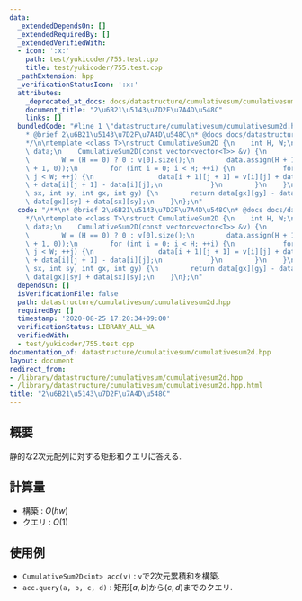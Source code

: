 ```yaml
---
data:
  _extendedDependsOn: []
  _extendedRequiredBy: []
  _extendedVerifiedWith:
  - icon: ':x:'
    path: test/yukicoder/755.test.cpp
    title: test/yukicoder/755.test.cpp
  _pathExtension: hpp
  _verificationStatusIcon: ':x:'
  attributes:
    _deprecated_at_docs: docs/datastructure/cumulativesum/cumulativesum2d.md
    document_title: "2\u6B21\u5143\u7D2F\u7A4D\u548C"
    links: []
  bundledCode: "#line 1 \"datastructure/cumulativesum/cumulativesum2d.hpp\"\n/**\n\
    * @brief 2\u6B21\u5143\u7D2F\u7A4D\u548C\n* @docs docs/datastructure/cumulativesum/cumulativesum2d.md\n\
    */\n\ntemplate <class T>\nstruct CumulativeSum2D {\n    int H, W;\n    vector<vector<T>>\
    \ data;\n    CumulativeSum2D(const vector<vector<T>> &v) {\n        H = v.size();\n\
    \        W = (H == 0) ? 0 : v[0].size();\n        data.assign(H + 1, vector<T>(W\
    \ + 1, 0));\n        for (int i = 0; i < H; ++i) {\n            for (int j = 0;\
    \ j < W; ++j) {\n                data[i + 1][j + 1] = v[i][j] + data[i + 1][j]\
    \ + data[i][j + 1] - data[i][j];\n            }\n        }\n    }\n    T query(int\
    \ sx, int sy, int gx, int gy) {\n        return data[gx][gy] - data[sx][gy] -\
    \ data[gx][sy] + data[sx][sy];\n    }\n};\n"
  code: "/**\n* @brief 2\u6B21\u5143\u7D2F\u7A4D\u548C\n* @docs docs/datastructure/cumulativesum/cumulativesum2d.md\n\
    */\n\ntemplate <class T>\nstruct CumulativeSum2D {\n    int H, W;\n    vector<vector<T>>\
    \ data;\n    CumulativeSum2D(const vector<vector<T>> &v) {\n        H = v.size();\n\
    \        W = (H == 0) ? 0 : v[0].size();\n        data.assign(H + 1, vector<T>(W\
    \ + 1, 0));\n        for (int i = 0; i < H; ++i) {\n            for (int j = 0;\
    \ j < W; ++j) {\n                data[i + 1][j + 1] = v[i][j] + data[i + 1][j]\
    \ + data[i][j + 1] - data[i][j];\n            }\n        }\n    }\n    T query(int\
    \ sx, int sy, int gx, int gy) {\n        return data[gx][gy] - data[sx][gy] -\
    \ data[gx][sy] + data[sx][sy];\n    }\n};\n"
  dependsOn: []
  isVerificationFile: false
  path: datastructure/cumulativesum/cumulativesum2d.hpp
  requiredBy: []
  timestamp: '2020-08-25 17:20:34+09:00'
  verificationStatus: LIBRARY_ALL_WA
  verifiedWith:
  - test/yukicoder/755.test.cpp
documentation_of: datastructure/cumulativesum/cumulativesum2d.hpp
layout: document
redirect_from:
- /library/datastructure/cumulativesum/cumulativesum2d.hpp
- /library/datastructure/cumulativesum/cumulativesum2d.hpp.html
title: "2\u6B21\u5143\u7D2F\u7A4D\u548C"
---
```

## 概要

静的な2次元配列に対する矩形和クエリに答える.

## 計算量

* 構築 : $O(hw)$
* クエリ : $O(1)$

## 使用例

* `CumulativeSum2D<int> acc(v)` : `v`で2次元累積和を構築.
* `acc.query(a, b, c, d)` : 矩形$[a, b]$から$(c, d)$までのクエリ.
